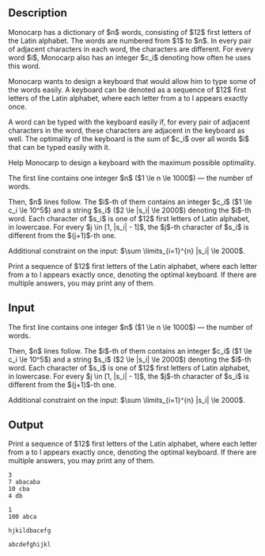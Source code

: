 ## Description

<div><p>Monocarp has a dictionary of $n$ words, consisting of $12$ first letters of the Latin alphabet. The words are numbered from $1$ to $n$. In every pair of adjacent characters in each word, the characters are different. For every word $i$, Monocarp also has an integer $c_i$ denoting how often he uses this word.</p><p>Monocarp wants to design a keyboard that would allow him to type some of the words easily. A keyboard can be denoted as a sequence of $12$ first letters of the Latin alphabet, where each letter from <span class="tex-font-style-tt">a</span> to <span class="tex-font-style-tt">l</span> appears exactly once.</p><p>A word can be typed with the keyboard easily if, for every pair of adjacent characters in the word, these characters are adjacent in the keyboard as well. The <span class="tex-font-style-it">optimality</span> of the keyboard is the sum of $c_i$ over all words $i$ that can be typed easily with it.</p><p>Help Monocarp to design a keyboard with the maximum possible optimality.</p></div><div class="input-specification"><p>The first line contains one integer $n$ ($1 \le n \le 1000$)&nbsp;— the number of words.</p><p>Then, $n$ lines follow. The $i$-th of them contains an integer $c_i$ ($1 \le c_i \le 10^5$) and a string $s_i$ ($2 \le |s_i| \le 2000$) denoting the $i$-th word. Each character of $s_i$ is one of $12$ first letters of Latin alphabet, in lowercase. For every $j \in [1, |s_i| - 1]$, the $j$-th character of $s_i$ is different from the $(j+1)$-th one.</p><p>Additional constraint on the input: $\sum \limits_{i=1}^{n} |s_i| \le 2000$.</p></div><div class="output-specification"><p>Print a sequence of $12$ first letters of the Latin alphabet, where each letter from <span class="tex-font-style-tt">a</span> to <span class="tex-font-style-tt">l</span> appears exactly once, denoting the optimal keyboard. If there are multiple answers, you may print any of them.</p></div>

## Input

<p>The first line contains one integer $n$ ($1 \le n \le 1000$)&nbsp;— the number of words.</p><p>Then, $n$ lines follow. The $i$-th of them contains an integer $c_i$ ($1 \le c_i \le 10^5$) and a string $s_i$ ($2 \le |s_i| \le 2000$) denoting the $i$-th word. Each character of $s_i$ is one of $12$ first letters of Latin alphabet, in lowercase. For every $j \in [1, |s_i| - 1]$, the $j$-th character of $s_i$ is different from the $(j+1)$-th one.</p><p>Additional constraint on the input: $\sum \limits_{i=1}^{n} |s_i| \le 2000$.</p>

## Output

<p>Print a sequence of $12$ first letters of the Latin alphabet, where each letter from <span class="tex-font-style-tt">a</span> to <span class="tex-font-style-tt">l</span> appears exactly once, denoting the optimal keyboard. If there are multiple answers, you may print any of them.</p>





```input1
3
7 abacaba
10 cba
4 db
```




```input2
1
100 abca
```




```output1
hjkildbacefg
```




```output2
abcdefghijkl
```


